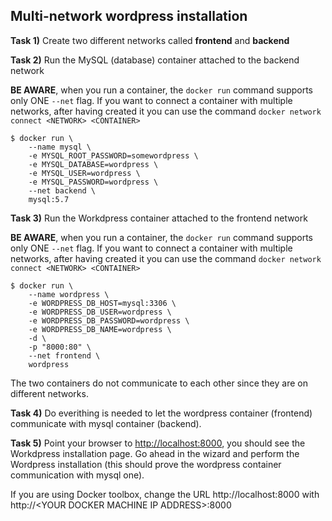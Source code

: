 
## Multi-network wordpress installation

**Task 1)** Create two different networks called **frontend** and **backend**

**Task 2)** Run the MySQL (database) container attached to the backend network

__BE AWARE__, when you run a container, the `docker run` command supports only ONE `--net` flag. 
If you want to connect a container with multiple networks, after having created it you can use the command `docker network connect <NETWORK> <CONTAINER>`

```console
$ docker run \
    --name mysql \
    -e MYSQL_ROOT_PASSWORD=somewordpress \
    -e MYSQL_DATABASE=wordpress \
    -e MYSQL_USER=wordpress \
    -e MYSQL_PASSWORD=wordpress \
    --net backend \
    mysql:5.7
```

**Task 3)** Run the Workdpress container attached to the frontend network 

__BE AWARE__, when you run a container, the `docker run` command supports only ONE `--net` flag. 
If you want to connect a container with multiple networks, after having created it you can use the command `docker network connect <NETWORK> <CONTAINER>`

```console
$ docker run \
    --name wordpress \
    -e WORDPRESS_DB_HOST=mysql:3306 \
    -e WORDPRESS_DB_USER=wordpress \
    -e WORDPRESS_DB_PASSWORD=wordpress \
    -e WORDPRESS_DB_NAME=wordpress \
    -d \
    -p "8000:80" \
    --net frontend \
    wordpress
```

The two containers do not communicate to each other since they are on different networks.

**Task 4)** Do everithing is needed to let the wordpress container (frontend) communicate with mysql container (backend).

**Task 5)** Point your browser to [http://localhost:8000](http://localhost:8000), you should see the Workdpress installation page. Go ahead in the wizard and perform the Wordpress installation (this should prove the wordpress container communication with mysql one).

If you are using Docker toolbox, change the URL http://localhost:8000 with http://\<YOUR DOCKER MACHINE IP ADDRESS\>:8000


